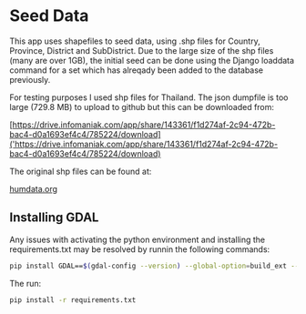# Seed Data

This app uses shapefiles to seed data, using .shp files for Country, Province, District and SubDistrict. Due to the large size of the shp files (many are over 1GB), the initial seed can be done using the Django loaddata command for a set which has alreqady been added to the database previously.

 For testing purposes I used shp files for Thailand. The json dumpfile is too large (729.8 MB) to upload to github but this can be downloaded from:

 [https://drive.infomaniak.com/app/share/143361/f1d274af-2c94-472b-bac4-d0a1693ef4c4/785224/download]('https://drive.infomaniak.com/app/share/143361/f1d274af-2c94-472b-bac4-d0a1693ef4c4/785224/download)

The original shp files can be found at:

[humdata.org]('https://data.humdata.org/dataset/thailand-administrative-boundaries')

## Installing GDAL

Any issues with activating the python environment and installing the requirements.txt may be resolved by runnin the following commands:

```bash
pip install GDAL==$(gdal-config --version) --global-option=build_ext --global-option="-I/usr/include/gdal"
```

The run:

```bash
pip install -r requirements.txt
```
